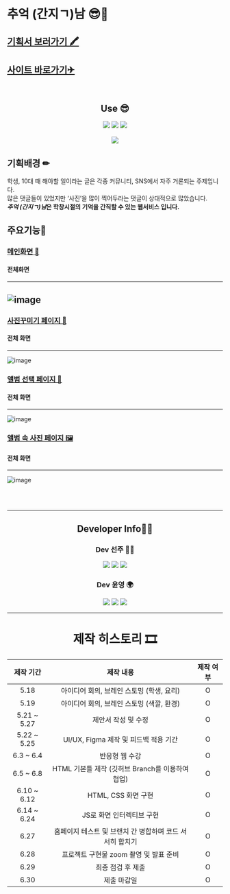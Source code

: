 # 추억 (간지ㄱ)남 😎📸
## [기획서 보러가기 🖍](https://docs.google.com/document/d/18HNHYBHTTTnviP7csdkkb1MRh8JsHT7I6p7jrrZWtXI/edit?usp=sharing)
## [사이트 바로가기✈](https://olsi10.github.io/StudentMemories/)


<br />

<div align="center">

## Use 😎


<img src="https://img.shields.io/badge/html5-E34F26?style=for-the-badge&logo=html5&logoColor=white">
<img src="https://img.shields.io/badge/css-1572B6?style=for-the-badge&logo=css3&logoColor=white">
<img src="https://img.shields.io/badge/javascript-F7DF1E?style=for-the-badge&logo=javascript&logoColor=black">
<br />
<br />
<img src="https://user-images.githubusercontent.com/86298664/176171475-fb387179-1c76-4be8-9b2a-e4d9c64599a6.png" />
<br/>
</div>

## 기획배경 ✏
학생, 10대 때 해야할 일이라는 글은 각종 커뮤니티, SNS에서 자주 거론되는 주제입니다.  
많은 댓글들이 있었지만 ‘사진’을 많이 찍어두라는 댓글이 상대적으로 많았습니다.  
***추억 (간지ㄱ)남*은 학창시절의 기억을 간직할 수 있는 웹서비스 입니다.**

## 주요기능🔧
### [메인화면 👑](https://github.com/olsi10/StudentMemories/wiki/%EB%A9%94%EC%9D%B8%ED%99%94%EB%A9%B4-%F0%9F%91%91)
#### 전체화면
---
![image](https://user-images.githubusercontent.com/86298664/176174610-9e5b3e2c-0ccb-43f0-89ea-468152a6c935.png)
---
### [사진꾸미기 페이지 🎨](https://github.com/olsi10/StudentMemories/wiki/%EC%82%AC%EC%A7%84%EA%BE%B8%EB%AF%B8%EA%B8%B0-%ED%8E%98%EC%9D%B4%EC%A7%80-%F0%9F%8E%A8)
#### 전체 화면
---
![image](https://user-images.githubusercontent.com/86298664/176178436-ad9f230e-e4b3-4a7e-b6ec-3d7bcb9296f3.png)  

### [앨범 선택 페이지 📁](https://github.com/olsi10/StudentMemories/wiki/%EC%95%A8%EB%B2%94-%EC%84%A0%ED%83%9D-%ED%8E%98%EC%9D%B4%EC%A7%80-%F0%9F%93%81)
#### 전체 화면
---
![image](https://user-images.githubusercontent.com/86298664/176343595-9b6d5e12-54a3-4974-a659-6ad1c913d8b3.png)


### [앨범 속 사진 페이지 🖼](https://github.com/olsi10/StudentMemories/wiki/%EC%95%A8%EB%B2%94-%EC%86%8D-%EC%82%AC%EC%A7%84-%ED%8E%98%EC%9D%B4%EC%A7%80-%F0%9F%96%BC)
#### 전체 화면
---
![image](https://user-images.githubusercontent.com/86298664/176343617-f383fef1-8417-43da-b44f-af960a028cbd.png)

<div align="center">
<br />
<br />

---

## Developer Info👩‍💻

### Dev 선주 👨‍🦲

<a href="https://github.com/55soup"><img src="https://img.shields.io/badge/github-181717?style=for-the-badge&logo=github&logoColor=white"></a>
<a href="https://velog.io/@55soup"><img src="https://img.shields.io/badge/Velog-3DDC84?style=for-the-badge&logo=Blogger&logoColor=white"/></a>
<a href="https://www.instagram.com/55soup/"><img src="https://img.shields.io/badge/Instagram-E4405F?style=for-the-badge&logo=Instagram&logoColor=white"/></a>

### Dev 윤영 🌍

<a href="https://github.com/olsi10"><img src="https://img.shields.io/badge/github-181717?style=for-the-badge&logo=github&logoColor=white"></a>
<a href="https://velog.io/@olsi10"><img src="https://img.shields.io/badge/Velog-3DDC84?style=for-the-badge&logo=Blogger&logoColor=white"/></a>
<a href="https://www.instagram.com/1._.r_zx1/"><img src="https://img.shields.io/badge/Instagram-E4405F?style=for-the-badge&logo=Instagram&logoColor=white"/></a>



----

# 제작 히스토리 🎞
|제작 기간|제작 내용|제작 여부|
|:---:|:---:|:---:|
|5.18|아이디어 회의, 브레인 스토밍 (학생, 요리)|O|
|5.19|아이디어 회의, 브레인 스토밍 (색깔, 환경)|O|
|5.21 ~ 5.27|제안서 작성 및 수정|O|
|5.22 ~ 5.25|UI/UX, Figma 제작 및 피드백 적용 기간|O|
|6.3 ~ 6.4|반응형 웹 수강|O|
|6.5 ~ 6.8|HTML 기본틀 제작 (깃허브 Branch를 이용하여 협업)|O|
|6.10 ~ 6.12|HTML, CSS 화면 구현|O|
|6.14 ~ 6.24|JS로 화면 인터렉티브 구현|O|
|6.27|홈페이지 테스트 및 브랜치 간 병합하며 코드 서서히 합치기|O|
|6.28|프로젝트 구현물 zoom 촬영 및 발표 준비|O|
|6.29|최종 점검 후 제출|O|
|6.30|제출 마감일|O|

